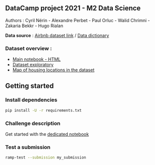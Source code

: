 ## DataCamp project 2021 - M2 Data Science 

Authors : Cyril Nérin - Alexandre Perbet - Paul Orluc - Walid Chrimni - Zakaria Bekkr - Hugo Rialan

**Data source** : [Airbnb dataset link](http://insideairbnb.com/get-the-data.html) / [Data dictionary](https://docs.google.com/spreadsheets/d/1iWCNJcSutYqpULSQHlNyGInUvHg2BoUGoNRIGa6Szc4/edit#gid=982310896)

### Dataset overview :
- [Main notebook - HTML](https://hrialan.github.io/m2ds-datacamp-project/files/airbnb-starting-kit.html) 
- [Dataset exploratory](https://hrialan.github.io/m2ds-datacamp-project/files/airbnb_data_exp.html)
- [Map of housing locations in the dataset](https://hrialan.github.io/m2ds-datacamp-project/files/map.html)

## Getting started

### Install dependencies

```bash
pip install -U -r requirements.txt
```

### Challenge description

Get started with the [dedicated notebook](https://hrialan.github.io/m2ds-datacamp-project/files/airbnb-starting-kit.html)

### Test a submission

```bash
ramp-test --submission my_submission
```
